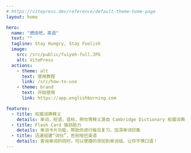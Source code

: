 ```yaml
---
# https://vitepress.dev/reference/default-theme-home-page
layout: home

hero:
  name: "燃烧吧，英语"
  text: ""
  tagline: Stay Hungry, Stay Foolish
  image:
    src: /src/public/fuiyoh-full.JPG
    alt: VitePress
  actions:
    - theme: alt
      text: 使用教程
      link: /src/how-to-use
    - theme: brand
      text: 开始使用
      link: https://app.englishburning.com

features:
  - title: 权威词典释义
    details: 单词，短语，音标，例句等释义源自 Cambridge Dictionary 权威词典
  - title: Flash Card 强劲助力
    details: 单词卡片功能，帮助你进行每日复习，加深单词印象
  - title: 迅速组建“词伙”，告别哑巴英语
    details: 查询单词的同时，可以便捷的添加到单词组，让你不惧口语！
---
```


